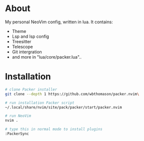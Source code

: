 # About
My personal NeoVim config, written in lua. It contains:
* Theme
* Lsp and lsp config
* Treesitter
* Telescope
* Git intergration
* and more in "lua/core/packer.lua"..

# Installation
```sh
# clone Packer installer
git clone --depth 1 https://github.com/wbthomason/packer.nvim\

# run installation Packer script
~/.local/share/nvim/site/pack/packer/start/packer.nvim

# run NeoVim
nvim .

# type this in normal mode to install plugins
:PackerSync
```
